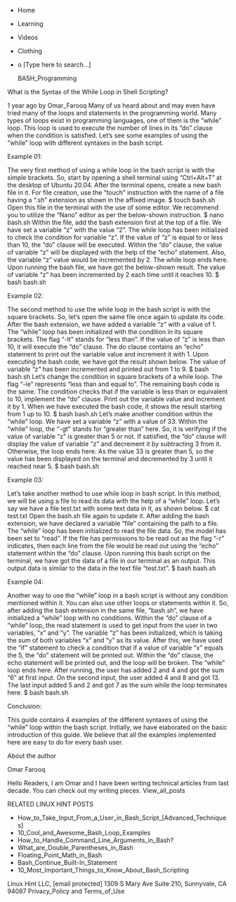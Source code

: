 





















































* Home
* Learning
* Videos
* Clothing
*
  o [Type here to search...]


   BASH_Programming


What is the Syntax of the While Loop in Shell Scripting?

1 year ago
by Omar_Farooq
Many of us heard about and may even have tried many of the loops and statements
in the programming world. Many types of loops exist in programming languages,
one of them is the “while” loop. This loop is used to execute the number of
lines in its “do” clause when the condition is satisfied. Let’s see some
examples of using the “while” loop with different syntaxes in the bash script.

Example 01:

The very first method of using a while loop in the bash script is with the
simple brackets. So, start by opening a shell terminal using “Ctrl+Alt+T” at
the desktop of Ubuntu 20.04. After the terminal opens, create a new bash file
in it. For file creation, use the “touch” instruction with the name of a file
having a “.sh” extension as shown in the affixed image.
$ touch bash.sh
Open this file in the terminal with the use of some editor. We recommend you to
utilize the “Nano” editor as per the below-shown instruction.
$ nano bash.sh
Within the file, add the bash extension first at the top of a file. We have set
a variable “z” with the value “2”. The while loop has been initialized to check
the condition for variable “z”. If the value of “z” is equal to or less than
10, the “do” clause will be executed. Within the “do” clause, the value of
variable “z” will be displayed with the help of the “echo” statement. Also, the
variable “z” value would be incremented by 2. The while loop ends here.
Upon running the bash file, we have got the below-shown result. The value of
variable “z” has been incremented by 2 each time until it reaches 10.
$ bash bash.sh

Example 02:

The second method to use the while loop in the bash script is with the square
brackets. So, let’s open the same file once again to update its code. After the
bash extension, we have added a variable “z” with a value of 1.  The “while”
loop has been initialized with the condition in its square brackets. The flag
“-lt” stands for “less than”. If the value of “z” is less than 10, it will
execute the “do” clause. The do clause contains an “echo” statement to print
out the variable value and increment it with 1.
Upon executing the bash code, we have got the result shown below. The value of
variable “z” has been incremented and printed out from 1 to 9.
$ bash bash.sh
Let’s change the condition in square brackets of a while loop. The flag “-le”
represents “less than and equal to”. The remaining bash code is the same. The
condition checks that if the variable is less than or equivalent to 10,
implement the “do” clause. Print out the variable value and increment it by 1.
When we have executed the bash code, it shows the result starting from 1 up to
10.
$ bash bash.sh
Let’s make another condition within the “while” loop. We have set a variable
“z” with a value of 33. Within the “while” loop, the “-gt” stands for “greater
than” here. So, it is verifying if the value of variable “z” is greater than 5
or not. If satisfied, the “do” clause will display the value of variable “z”
and decrement it by subtracting 3 from it. Otherwise, the loop ends here.
As the value 33 is greater than 5, so the value has been displayed on the
terminal and decremented by 3 until it reached near 5.
$ bash bash.sh

Example 03:

Let’s take another method to use while loop in bash script. In this method, we
will be using a file to read its data with the help of a “while” loop. Let’s
say we have a file test.txt with some text data in it, as shown below.
$ cat test.txt
Open the bash.sh file again to update it. After adding the bash extension, we
have declared a variable “file” containing the path to a file.  The “while”
loop has been initialized to read the file data. So, the model has been set to
“read”. If the file has permissions to be read out as the flag “-r” indicates,
then each line from the file would be read out using the “echo” statement
within the “do” clause.
Upon running this bash script on the terminal, we have got the data of a file
in our terminal as an output. This output data is similar to the data in the
text file “test.txt”.
$ bash bash.sh

Example 04:

Another way to use the “while” loop in a bash script is without any condition
mentioned within it. You can also use other loops or statements within it. So,
after adding the bash extension in the same file, “bash.sh”, we have
initialized a “while” loop with no conditions. Within the “do” clause of a
“while” loop, the read statement is used to get input from the user in two
variables, “x” and “y”. The variable “z” has been initialized, which is taking
the sum of both variables “x” and “y” as its value. After this, we have used
the “if” statement to check a condition that if a value of variable “x” equals
the 5, the “do” statement will be printed out. Within the “do” clause, the echo
statement will be printed out, and the loop will be broken. The “while” loop
ends here.
After running, the user has added 2 and 4 and got the sum “6” at first input.
On the second input, the user added 4 and 8 and got 13. The last input added 5
and 2 and got 7 as the sum while the loop terminates here.
$ bash bash.sh

Conclusion:

This guide contains 4 examples of the different syntaxes of using the “while”
loop within the bash script. Initially, we have elaborated on the basic
introduction of this guide. We believe that all the examples implemented here
are easy to do for every bash user.


About the author


Omar Farooq

Hello Readers, I am Omar and I have been writing technical articles from last
decade. You can check out my writing pieces.
View_all_posts

RELATED LINUX HINT POSTS


* How_to_Take_Input_From_a_User_in_Bash_Script_[Advanced_Techniques]
* 10_Cool_and_Awesome_Bash_Loop_Examples
* How_to_Handle_Command_Line_Arguments_in_Bash?
* What_are_Double_Parentheses_in_Bash
* Floating_Point_Math_in_Bash
* Bash_Continue_Built-In_Statement
* 10_Most_Important_Things_to_Know_About_Bash_Scripting

Linux Hint LLC, [email protected]
1309 S Mary Ave Suite 210, Sunnyvale, CA 94087
 Privacy_Policy and Terms_of_Use

